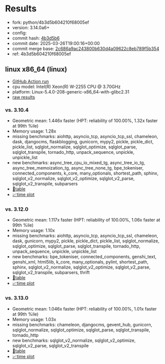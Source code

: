 # Results

- fork: python/4b3d5b604210f68005ef
- version: 3.14.0a6+
- config: 
- commit hash: [4b3d5b6](https://github.com/python/cpython/commit/4b3d5b6)
- commit date: 2025-03-26T19:00:16+00:00
- commit merge base: [2c686a9ac243800b630d4a09622c8eb789f5b354](https://github.com/python/cpython/commit/2c686a9ac243800b630d4a09622c8eb789f5b354)
- ref: 4b3d5b604210f68005ef

## linux x86_64 (linux)

- [GitHub Action run](https://github.com/faster-cpython/benchmarking/actions/runs/14093862955)
- cpu model: Intel(R) Xeon(R) W-2255 CPU @ 3.70GHz
- platform: Linux-5.4.0-208-generic-x86_64-with-glibc2.31
- [raw results](bm-20250326-linux-x86_64-python-4b3d5b604210f68005ef-3.14.0a6%2B-4b3d5b6.json)

### vs. 3.10.4

- Geometric mean: 1.446x faster (HPT: reliability of 100.00%, 1.32x faster at 99th %ile)
- Memory usage: 1.28x
- missing benchmarks: aiohttp, asyncio_tcp, asyncio_tcp_ssl, chameleon, dask, djangocms, flaskblogging, gunicorn, mypy2, pickle, pickle_dict, pickle_list, sqlglot_normalize, sqlglot_optimize, sqlglot_parse, sqlglot_transpile, tornado_http, unpack_sequence, unpickle, unpickle_list
- new benchmarks: async_tree_cpu_io_mixed_tg, async_tree_io_tg, async_tree_memoization_tg, async_tree_none_tg, bpe_tokeniser, connected_components, k_core, many_optionals, shortest_path, sphinx, sqlglot_v2_normalize, sqlglot_v2_optimize, sqlglot_v2_parse, sqlglot_v2_transpile, subparsers
- [📄table](bm-20250326-linux-x86_64-python-4b3d5b604210f68005ef-3.14.0a6%2B-4b3d5b6-vs-3.10.4.md)
- [📈time plot](bm-20250326-linux-x86_64-python-4b3d5b604210f68005ef-3.14.0a6%2B-4b3d5b6-vs-3.10.4.svg)

### vs. 3.12.0

- Geometric mean: 1.117x faster (HPT: reliability of 100.00%, 1.06x faster at 99th %ile)
- Memory usage: 1.10x
- missing benchmarks: aiohttp, asyncio_tcp, asyncio_tcp_ssl, chameleon, dask, gunicorn, mypy2, pickle, pickle_dict, pickle_list, sqlglot_normalize, sqlglot_optimize, sqlglot_parse, sqlglot_transpile, tornado_http, unpack_sequence, unpickle, unpickle_list
- new benchmarks: bpe_tokeniser, connected_components, genshi_text, genshi_xml, html5lib, k_core, many_optionals, pylint, shortest_path, sphinx, sqlglot_v2_normalize, sqlglot_v2_optimize, sqlglot_v2_parse, sqlglot_v2_transpile, subparsers, thrift
- [📄table](bm-20250326-linux-x86_64-python-4b3d5b604210f68005ef-3.14.0a6%2B-4b3d5b6-vs-3.12.0.md)
- [📈time plot](bm-20250326-linux-x86_64-python-4b3d5b604210f68005ef-3.14.0a6%2B-4b3d5b6-vs-3.12.0.svg)

### vs. 3.13.0

- Geometric mean: 1.046x faster (HPT: reliability of 100.00%, 1.01x faster at 99th %ile)
- Memory usage: 1.03x
- missing benchmarks: chameleon, djangocms, gevent_hub, gunicorn, sqlglot_normalize, sqlglot_optimize, sqlglot_parse, sqlglot_transpile, tornado_http
- new benchmarks: sqlglot_v2_normalize, sqlglot_v2_optimize, sqlglot_v2_parse, sqlglot_v2_transpile
- [📄table](bm-20250326-linux-x86_64-python-4b3d5b604210f68005ef-3.14.0a6%2B-4b3d5b6-vs-3.13.0.md)
- [📈time plot](bm-20250326-linux-x86_64-python-4b3d5b604210f68005ef-3.14.0a6%2B-4b3d5b6-vs-3.13.0.svg)

